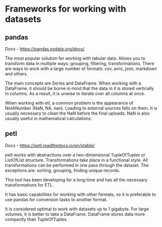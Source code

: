 # Frameworks for working with datasets

## pandas

Docs - https://pandas.pydata.org/docs/

The most popular solution for working with tabular data.
Allows you to transform data in multiple ways: grouping, filtering, transformations.
There are ways to work with a large number of formats: csv, avro, json, markdown and others.

The main concepts are Series and DataFrame.
When working with a DataFrame, it should be borne in mind that the data in it is stored vertically in columns.
As a result, it is unwise to iterate over all columns at once.

When working with etl, a common problem is the appearance of NotANumber (NaN, NA, nan). Loading to external sources falls on them.
It is usually necessary to clean the NaN before the final uploads. NaN is also usually useful in mathematical calculations.

## petl 

Docs - https://petl.readthedocs.io/en/stable/

petl works with abstractions over a two-dimensional TupleOfTuples or ListOfList structure.
Transformations take place in a functional style.
All transformations can be performed in one pass through the dataset.
The exceptions are: sorting, grouping, finding unique records.

This tool has been developing for a long time and has all the necessary transformations for ETL.

It has basic capabilities for working with other formats, so it is preferable to use pandas for conversion tasks to another format.

It is considered optimal to work with datasets up to 1 gigabyte. For large volumes, it is better to take a DataFrame.
DataFrame stores data more compactly than TupleOfTuples.
